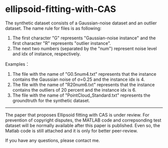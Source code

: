 # ellipsoid-fitting-with-CAS

The synthetic dataset consists of a Gaussian-noise dataset and an outlier dataset. The name rule for files is as following:
1) The first character "G" represents "Gaussian-noise instance" and the first character "R" represents "outlier instance". 
2) The next two numbers (separated by the "num") represent noise level and idx of instance, respectively. 

Examples：
1) The file with the name of "G0.5num4.txt" represents that the instance contains the Gaussian noise of σ=0.25 and the instance idx is 4. 
2) The file with the name of "R20num6.txt" represents that the instance contains the outliers of 20 percent and the instance idx is 6.
3) The file with the name of "PointCloud_Standard.txt" represents the groundtruth for the synthetic dataset.

----------------------------------------------------------------------------
The paper that proposes Ellipsoid fitting with CAS is under review. For prevention of copyright disputes, the MATLAB code and correpsonding test dataset will be normally available after this paper is published. Even so, the Matlab code is still attached and it is only for better peer-review. 

If you have any questions, please contact me.
